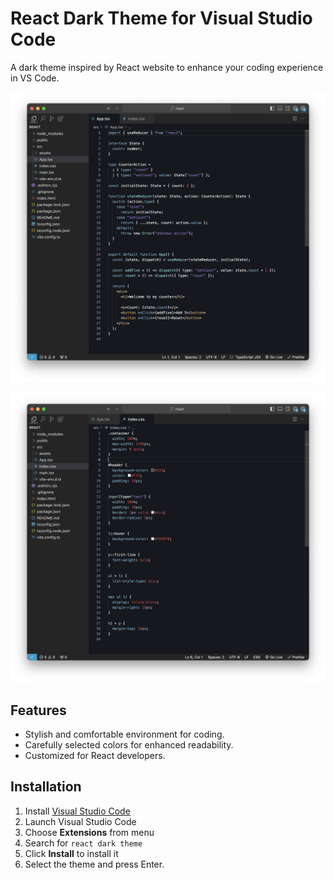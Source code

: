 # React Dark Theme for Visual Studio Code

A dark theme inspired by React website to enhance your coding experience in VS Code.

![TSX Example](images/tsx.png)

![CSS Example](images/css.png)

## Features

- Stylish and comfortable environment for coding.
- Carefully selected colors for enhanced readability.
- Customized for React developers.

## Installation

1.  Install [Visual Studio Code](https://code.visualstudio.com/)
2.  Launch Visual Studio Code
3.  Choose **Extensions** from menu
4.  Search for `react dark theme`
5.  Click **Install** to install it
6.  Select the theme and press Enter.
